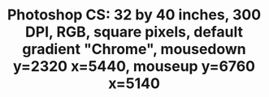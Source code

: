 ---
inv_num: 2014-019
add_credit:
url: 2014-019-photoshop-cs
title: 'Photoshop CS: 32 by 40 inches, 300 DPI, RGB, square pixels, default gradient
  "Chrome", mousedown y=2320 x=5440, mouseup y=6760 x=5140'
year: '2014'
display_year: '2014'
medium: Chromogenic print
dims: 32x40in
pitch:
ps:
live_url:
youtube:
related_code:
subheading:
download:
commission:
layout: things-i-made
---
